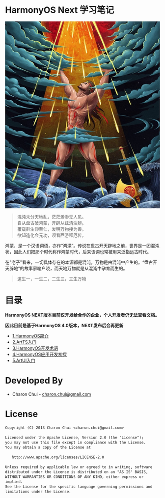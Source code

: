 HarmonyOS Next 学习笔记  
===

![image](https://github.com/CharonChui/Pictures/blob/master/hongment.jpg)

> 混沌未分天地乱，茫茫渺渺无人见。      
> 自从盘古破鸿蒙，开辟从兹清浊辨。     
> 覆载群生仰至仁，发明万物接为善。    
> 欲知造化会元功，须看西游释厄传。     


鸿蒙，是一个汉语词语，亦作“鸿濛”。传说在盘古开天辟地之前，世界是一团混沌状，因此人们把那个时代称作鸿蒙时代，后来该词也常被用来泛指远古时代。

在"老子"看来，一切具体存在的本源都是混沌，万物是由混沌中产生的。“盘古开天辟地”的故事家喻户晓，而天地万物就是从混沌中孕育而生的。

> 道生一，一生二，二生三，三生万物


目录
===  


**HarmonyOS NEXT版本目前仅开发给合作的企业，个人开发者仍无法查看文档。**

**因此目前是基于HarmonyOS 4.0版本，NEXT发布后会再更新**

- [1.HarmonyOS简介][1]
- [2.ArtTS入门][2]
- [3.HarmonyOS开发术语][3]
- [4.HarmonyOS应用开发初探][4]
- [5.ArtUI入门][1]

    

[1]: https://github.com/CharonChui/HarmonyOSNextStudyNote/blob/main/1.HarmonyOS%E7%AE%80%E4%BB%8B.md        "1.HarmonyOS简介"
[2]: https://github.com/CharonChui/HarmonyOSNextStudyNote/blob/main/2.ArtTS%E5%85%A5%E9%97%A8.md        "2.ArtTS入门"
[3]: https://github.com/CharonChui/HarmonyOSNextStudyNote/blob/main/3.HarmonyOS%E5%BC%80%E5%8F%91%E6%9C%AF%E8%AF%AD.md        "3.HarmonyOS开发术语"
[4]: https://github.com/CharonChui/HarmonyOSNextStudyNote/blob/main/4.HarmonyOS%E5%BA%94%E7%94%A8%E5%BC%80%E5%8F%91%E5%88%9D%E6%8E%A2.md        "4.HarmonyOS应用开发初探"
[5]: https://github.com/CharonChui/HarmonyOSNextStudyNote/blob/main/5.ArtUI%E5%85%A5%E9%97%A8.md        "5.ArtUI入门"




Developed By
===

 * Charon Chui - <charon.chui@gmail.com>


License
===

    Copyright (C) 2013 Charon Chui <charon.chui@gmail.com>
    
    Licensed under the Apache License, Version 2.0 (the "License");
    you may not use this file except in compliance with the License.
    You may obtain a copy of the License at
    
       http://www.apache.org/licenses/LICENSE-2.0
    
    Unless required by applicable law or agreed to in writing, software
    distributed under the License is distributed on an "AS IS" BASIS,
    WITHOUT WARRANTIES OR CONDITIONS OF ANY KIND, either express or implied.
    See the License for the specific language governing permissions and
    limitations under the License.
